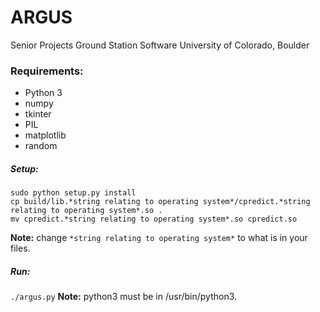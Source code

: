 ARGUS
=======

Senior Projects Ground Station Software
University of Colorado, Boulder

### Requirements:

  - Python 3
  - numpy
  - tkinter
  - PIL
  - matplotlib
  - random

##### Setup:

```
sudo python setup.py install 
cp build/lib.*string relating to operating system*/cpredict.*string relating to operating system*.so .
mv cpredict.*string relating to operating system*.so cpredict.so
```
__Note:__ change `*string relating to operating system*` to what is in your files.

##### Run:

```./argus.py```
__Note:__ python3 must be in /usr/bin/python3.
